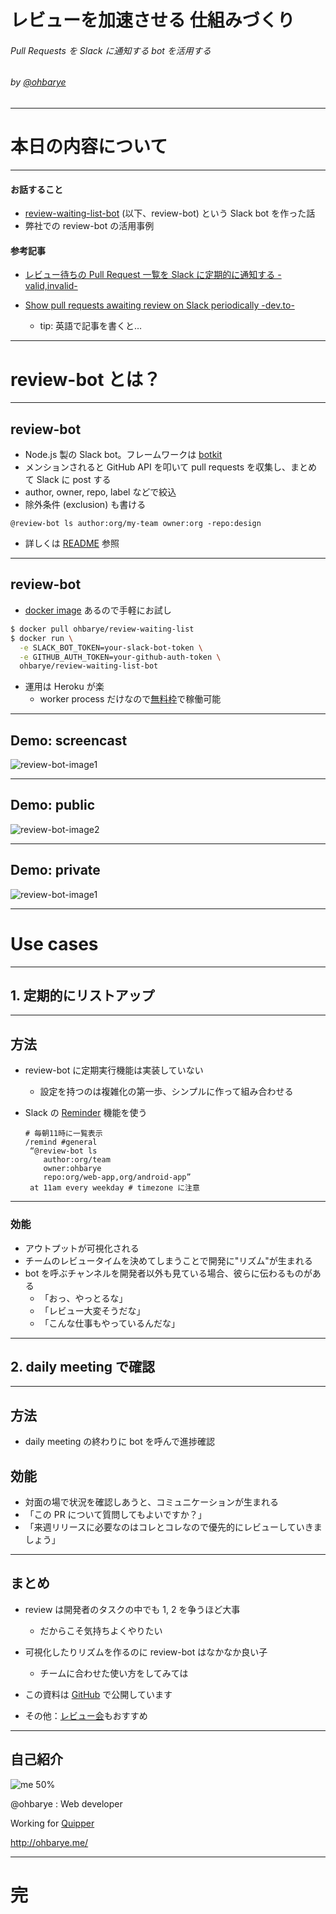 <!-- $theme: gaia
template: invert -->


レビューを加速させる
仕組みづくり
===


###### Pull Requests を Slack に通知する bot を活用する

###### by [@ohbarye](https://github.com/ohbarye)

---

<!-- page_number: true -->

<!-- footer: レビューを加速させる仕組みづくり -->

# 本日の内容について

---

#### お話すること

- [review-waiting-list-bot](https://github.com/ohbarye/review-waiting-list-bot) (以下、review-bot) という Slack bot を作った話
- 弊社での review-bot の活用事例

#### 参考記事

- [レビュー待ちの Pull Request 一覧を Slack に定期的に通知する -valid,invalid-](http://ohbarye.hatenablog.jp/entry/2017/08/26/230421)

- [Show pull requests awaiting review on Slack periodically -dev.to-](https://dev.to/ohbarye/show-pull-requests-awaiting-review-on-slack-periodically-23h)
	- tip: 英語で記事を書くと…

---

# review-bot とは？

---

## review-bot

- Node.js 製の Slack bot。フレームワークは [botkit](https://github.com/howdyai/botkit)
- メンションされると GitHub API を叩いて pull requests を収集し、まとめて Slack に post する
- author, owner, repo, label などで絞込
- 除外条件 (exclusion) も書ける

```
@review-bot ls author:org/my-team owner:org -repo:design
```

- 詳しくは [README](https://github.com/ohbarye/review-waiting-list-bot/blob/master/README.md) 参照

---

## review-bot

- [docker image](https://hub.docker.com/r/ohbarye/review-waiting-list-bot/) あるので手軽にお試し

```sh
$ docker pull ohbarye/review-waiting-list
$ docker run \
  -e SLACK_BOT_TOKEN=your-slack-bot-token \
  -e GITHUB_AUTH_TOKEN=your-github-auth-token \
  ohbarye/review-waiting-list-bot
```

- 運用は Heroku が楽
	- worker process だけなので[無料枠](https://devcenter.heroku.com/articles/free-dyno-hours#dyno-sleeping)で稼働可能

<!-- なぜ作った？タイムゾーンの異なるメンバー間レビュー -->

---

## Demo: screencast

![review-bot-image1](review-bot.gif)

---

## Demo: public

![review-bot-image2](./review-bot-image2.png)

<!-- Slack がリンクを勝手に展開してくれて fabulous -->

---

## Demo: private

![review-bot-image1](review-bot-image1.png)

<!-- Reaction でコミュニケーションする"エンジニアしぐさ" -->


---

# Use cases

---

## 1. 定期的にリストアップ

---

## 方法

- review-bot に定期実行機能は実装していない
	- 設定を持つのは複雑化の第一歩、シンプルに作って組み合わせる
- Slack の [Reminder](https://get.slack.help/hc/ja/articles/208423427-%E3%83%AA%E3%83%9E%E3%82%A4%E3%83%B3%E3%83%80%E3%83%BC%E3%82%92%E8%A8%AD%E5%AE%9A%E3%81%99%E3%82%8B) 機能を使う

  ```
  # 毎朝11時に一覧表示
  /remind #general
   “@review-bot ls
      author:org/team
      owner:ohbarye 
      repo:org/web-app,org/android-app”
   at 11am every weekday # timezone に注意
  ```

---

### 効能

- アウトプットが可視化される
- チームのレビュータイムを決めてしまうことで開発に"リズム"が生まれる
- bot を呼ぶチャンネルを開発者以外も見ている場合、彼らに伝わるものがある
	- 「おっ、やっとるな」
	- 「レビュー大変そうだな」
	- 「こんな仕事もやっているんだな」

<!-- この時点で当初の目的は解決 -->

---

## 2. daily meeting で確認

---

## 方法

- daily meeting の終わりに bot を呼んで進捗確認


## 効能

- 対面の場で状況を確認しあうと、コミュニケーションが生まれる
- 「この PR について質問してもよいですか？」
- 「来週リリースに必要なのはコレとコレなので優先的にレビューしていきましょう」

<!-- review meeting へとつながる --->

---

## まとめ

- review は開発者のタスクの中でも 1, 2 を争うほど大事
	- だからこそ気持ちよくやりたい
- 可視化したりリズムを作るのに review-bot はなかなか良い子
	- チームに合わせた使い方をしてみては


- この資料は [GitHub](https://github.com/ohbarye/slides/blob/master/2018/code-review-meetup-1) で公開しています
- その他：[レビュー会](http://ohbarye.hatenablog.jp/entry/2017/07/04/211126)もおすすめ

---

## 自己紹介

<!-- 時間があれば -->

![me 50%](./me.jpeg) 

@ohbarye : Web developer

Working for [Quipper](https://www.quipper.com/)

http://ohbarye.me/

---

# 完
